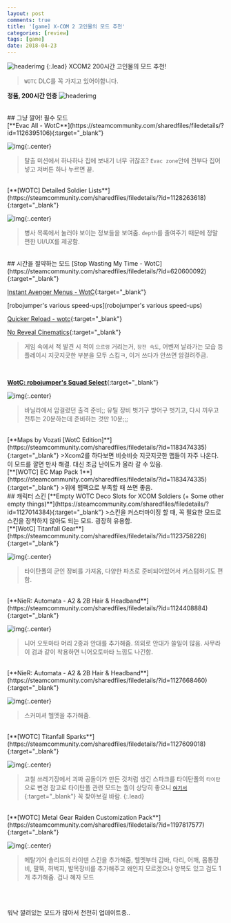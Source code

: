 ```yaml
---
layout: post
comments: true
title: '[game] X-COM 2 고인물의 모드 추천'
categories: [review]
tags: [game]
date: 2018-04-23
---
```

![headerimg](/assets/img/post/xcom2/xcom2.png)
{:.lead}
XCOM2 200시간 고인물의 모드 추천!

>`WOTC` DLC를 꼭 가지고 있어야합니다.

**정품, 200시간 인증**
![headerimg](/assets/img/post/xcom2/0.png)


<br>
## 그냥 깔어! 필수 모드

<br>
[**Evac All - WotC**](https://steamcommunity.com/sharedfiles/filedetails/?id=1126395106){:target="_blank"}

![img](/assets/img/post/xcom2/1.png){:.center}
>탈출 미션에서 하나하나 집에 보내기 너무 귀찮죠? `Evac zone`안에 전부다 집어넣고 저버튼 하나 누르면 끝.

<br>
[**[WOTC] Detailed Soldier Lists**](https://steamcommunity.com/sharedfiles/filedetails/?id=1128263618){:target="_blank"}

![img](/assets/img/post/xcom2/7.png){:.center}
>병사 목록에서 눌러야 보이는 정보들을 보여줌. `depth`를 줄여주기 때문에 정말 편한 UI/UX를 제공함. 


<br>
## 시간을 절약하는 모드
[Stop Wasting My Time - WotC](https://steamcommunity.com/sharedfiles/filedetails/?id=620600092){:target="_blank"}

[Instant Avenger Menus - WotC](http://steamcommunity.com/sharedfiles/filedetails/?id=1124410215){:target="_blank"}

[robojumper's various speed-ups](robojumper's various speed-ups)

[Quicker Reload - wotc](http://steamcommunity.com/sharedfiles/filedetails/?id=1135202021){:target="_blank"}

[No Reveal Cinematics](http://steamcommunity.com/sharedfiles/filedetails/?id=1139866668){:target="_blank"}
>게임 속에서 적 발견 시 적이 `으르렁` 거리는거, `장전 속도`, 어벤져 날라가는 모습 등 플레이시 지긋지긋한 부분을 모두 스킵ㅋ, 이거 쓰다가 안쓰면 암걸려주금.

<br>

[**WotC: robojumper's Squad Select**](https://steamcommunity.com/sharedfiles/filedetails/?id=1122974240){:target="_blank"}

![img](/assets/img/post/xcom2/2.png){:.center}
>바닐라에서 암걸렸던 출격 준비;; 유틸 장비 벗기구 방어구 벗기고, 다시 끼우고 전투는 20분하는데 준비하는 것만 10분;;;

<br>
[**Maps by Vozati [WotC Edition]**](https://steamcommunity.com/sharedfiles/filedetails/?id=1183474335){:target="_blank"}
>Xcom2를 하다보면 비슷비슷 지긋지긋한 맵들이 자주 나온다. 이 모드를 깔면 만사 해결. 대신 조금 난이도가 올라 갈 수 있음.

<br>
[**[WOTC] EC Map Pack 1**](https://steamcommunity.com/sharedfiles/filedetails/?id=1183474335){:target="_blank"}
>위에 맵팩으로 부족할 때 쓰면 좋음.



<br>
## 캐릭터 스킨
[**Empty WOTC Deco Slots for XCOM Soldiers (+ Some other empty things)**](https://steamcommunity.com/sharedfiles/filedetails/?id=1127014384){:target="_blank"}
>스킨을 커스터마이징 할 때, 꼭 필요한 모드로 스킨을 장착하지 않아도 되는 모드. 굉장히 유용함.

<br>
[**[WotC] Titanfall Gear**](https://steamcommunity.com/sharedfiles/filedetails/?id=1123758226){:target="_blank"}

![img](/assets/img/post/xcom2/5.png){:.center}
>타이탄폴의 군인 장비를 가져옴, 다양한 파츠로 준비되어있어서 커스텀하기도 편함.

<br>
[**NieR: Automata - A2 & 2B Hair & Headband**](https://steamcommunity.com/sharedfiles/filedetails/?id=1124408884){:target="_blank"}

![img](/assets/img/post/xcom2/6.png){:.center}
>니어 오토마타 머리 2종과 안대를 추가해줌. 의외로 안대가 쓸일이 많음. 사무라이 검과 같이 착용하면 니어오토마타 느낌도 나긴함.

<br>
[**NieR: Automata - A2 & 2B Hair & Headband**](https://steamcommunity.com/sharedfiles/filedetails/?id=1127668460){:target="_blank"}

![img](/assets/img/post/xcom2/8.png){:.center}
>스커미셔 헬멧을 추가해줌.

<br>
[**[WOTC] Titanfall Sparks**](https://steamcommunity.com/sharedfiles/filedetails/?id=1127609018){:target="_blank"}

![img](/assets/img/post/xcom2/4.png){:.center}
>고철 쓰레기장에서 괴짜 공돌이가 만든 것처럼 생긴 스파크를 타이탄폴의 `타이탄`으로 변경
>참고로 타이탄폴 관련 모드는 퀄이 상당히 좋으니 [`여기서`](https://steamcommunity.com/sharedfiles/filedetails/?id=923367652){:target="_blank"} 꼭 찾아보길 바람.
{:.lead}

<br>
[**[WOTC] Metal Gear Raiden Customization Pack**](https://steamcommunity.com/sharedfiles/filedetails/?id=1197817577){:target="_blank"}

![img](/assets/img/post/xcom2/9.png){:.center}
>메탈기어 솔리드의 라이덴 스킨을 추가해줌, 헬멧부터 갑바, 다리, 어깨, 몸통장비, 팔뚝, 허벅지, 발목장비를 추가해주고 왜인지 모르겠으나 양복도 있고 검도 1개 추가해줌. 겁나 혜자 모드



<br>
<br>


워낙 깔려있는 모드가 많아서 천천히 업데이트중..